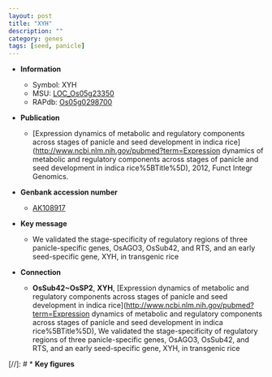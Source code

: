 ```yaml
---
layout: post
title: "XYH"
description: ""
category: genes
tags: [seed, panicle]
---
```


* **Information**  
    + Symbol: XYH  
    + MSU: [LOC_Os05g23350](http://rice.uga.edu/cgi-bin/ORF_infopage.cgi?orf=LOC_Os05g23350)  
    + RAPdb: [Os05g0298700](https://rapdb.dna.affrc.go.jp/locus/?name=Os05g0298700)  

* **Publication**  
    + [Expression dynamics of metabolic and regulatory components across stages of panicle and seed development in indica rice](http://www.ncbi.nlm.nih.gov/pubmed?term=Expression dynamics of metabolic and regulatory components across stages of panicle and seed development in indica rice%5BTitle%5D), 2012, Funct Integr Genomics.

* **Genbank accession number**  
    + [AK108917](http://www.ncbi.nlm.nih.gov/nuccore/AK108917)

* **Key message**  
    + We validated the stage-specificity of regulatory regions of three panicle-specific genes, OsAGO3, OsSub42, and RTS, and an early seed-specific gene, XYH, in transgenic rice

* **Connection**  
    + __OsSub42~OsSP2__, __XYH__, [Expression dynamics of metabolic and regulatory components across stages of panicle and seed development in indica rice](http://www.ncbi.nlm.nih.gov/pubmed?term=Expression dynamics of metabolic and regulatory components across stages of panicle and seed development in indica rice%5BTitle%5D), We validated the stage-specificity of regulatory regions of three panicle-specific genes, OsAGO3, OsSub42, and RTS, and an early seed-specific gene, XYH, in transgenic rice

[//]: # * **Key figures**  


